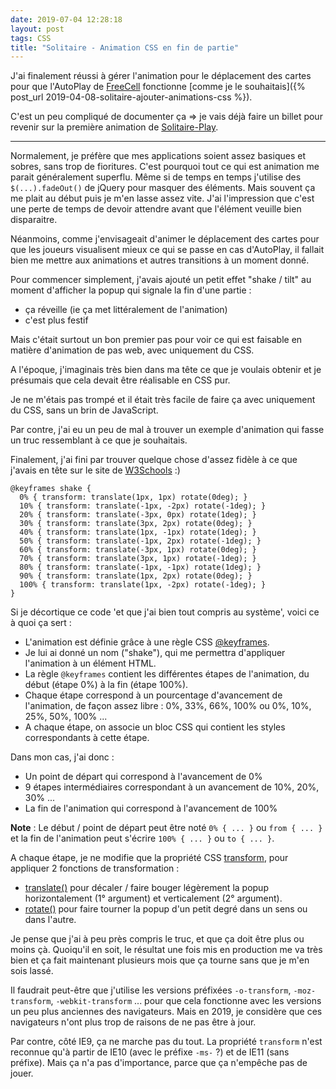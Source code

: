 ```yaml
---
date: 2019-07-04 12:28:18
layout: post
tags: CSS
title: "Solitaire - Animation CSS en fin de partie"
---
```


J'ai finalement réussi à gérer l'animation pour le déplacement des cartes pour
que l'AutoPlay de [FreeCell](https://www.solitaire-play.com/freecell/) fonctionne
[comme je le souhaitais]({% post_url 2019-04-08-solitaire-ajouter-animations-css %}).

C'est un peu compliqué de documenter ça => je vais déjà faire un billet pour
revenir sur la première animation de
[Solitaire-Play](https://www.solitaire-play.com/).

---

Normalement, je préfère que mes applications soient assez basiques et sobres,
sans trop de fioritures. C'est pourquoi tout ce qui est animation me parait
généralement superflu. Même si de temps en temps j'utilise des
`$(...).fadeOut()` de jQuery pour masquer des éléments. Mais souvent ça me
plait au début puis je m'en lasse assez vite. J'ai l'impression que c'est une
perte de temps de devoir attendre avant que l'élément veuille bien disparaitre.

Néanmoins, comme j'envisageait d'animer le déplacement des cartes pour que les
joueurs visualisent mieux ce qui se passe en cas d'AutoPlay, il fallait bien me
mettre aux animations et autres transitions à un moment donné.

Pour commencer simplement, j'avais ajouté un petit effet "shake / tilt" au
moment d'afficher la popup qui signale la fin d'une partie :

* ça réveille (ie ça met littéralement de l'animation)
* c'est plus festif

Mais c'était surtout un bon premier pas pour voir ce qui est faisable en matière
d'animation de pas web, avec uniquement du CSS.

A l'époque, j'imaginais très bien dans ma tête ce que je voulais obtenir et je
présumais que cela devait être réalisable en CSS pur.

Je ne m'étais pas trompé et il était très facile de faire ça avec uniquement du
CSS, sans un brin de JavaScript.

Par contre, j'ai eu un peu de mal à trouver un exemple d'animation qui fasse un
truc ressemblant à ce que je souhaitais.

Finalement, j'ai fini par trouver quelque chose d'assez fidèle à ce que j'avais
en tête sur le site de
[W3Schools](https://www.w3schools.com/howto/howto_css_shake_image.asp) :)

```
@keyframes shake {
  0% { transform: translate(1px, 1px) rotate(0deg); }
  10% { transform: translate(-1px, -2px) rotate(-1deg); }
  20% { transform: translate(-3px, 0px) rotate(1deg); }
  30% { transform: translate(3px, 2px) rotate(0deg); }
  40% { transform: translate(1px, -1px) rotate(1deg); }
  50% { transform: translate(-1px, 2px) rotate(-1deg); }
  60% { transform: translate(-3px, 1px) rotate(0deg); }
  70% { transform: translate(3px, 1px) rotate(-1deg); }
  80% { transform: translate(-1px, -1px) rotate(1deg); }
  90% { transform: translate(1px, 2px) rotate(0deg); }
  100% { transform: translate(1px, -2px) rotate(-1deg); }
}
```

Si je décortique ce code 'et que j'ai bien tout compris au système', voici ce à
quoi ça sert :

* L'animation est définie grâce à une règle CSS
  [@keyframes](https://developer.mozilla.org/fr/docs/Web/CSS/@keyframes).
* Je lui ai donné un nom ("shake"), qui me permettra d'appliquer l'animation à
  un élément HTML.
* La règle `@keyframes` contient les différentes étapes de l'animation, du début
  (étape 0%) à la fin (étape 100%).
* Chaque étape correspond à un pourcentage d'avancement de l'animation, de façon
  assez libre : 0%, 33%, 66%, 100% ou 0%, 10%, 25%, 50%, 100% ...
* A chaque étape, on associe un bloc CSS qui contient les styles correspondants
  à cette étape.

Dans mon cas, j'ai donc :

* Un point de départ qui correspond à l'avancement de 0%
* 9 étapes intermédiaires correspondant à un avancement de 10%, 20%, 30% ...
* La fin de l'animation qui correspond à l'avancement de 100%

**Note** : Le début / point de départ peut être noté `0% { ... }` ou  `from { ... }`
et la fin de l'animation peut s'écrire `100% { ... }` ou `to { ... }`.

A chaque étape, je ne modifie que la propriété CSS
[transform](https://developer.mozilla.org/fr/docs/Web/CSS/transform), pour
appliquer 2 fonctions de transformation :

* [translate()](https://developer.mozilla.org/fr/docs/Web/CSS/transform-function/translate)
  pour décaler / faire bouger légèrement la popup horizontalement (1° argument)
  et verticalement (2° argument).
* [rotate()](https://developer.mozilla.org/fr/docs/Web/CSS/transform-function/rotate)
  pour faire tourner la popup d'un petit degré dans un sens ou dans l'autre.

Je pense que j'ai à peu près compris le truc, et que ça doit être plus ou moins
çà. Quoiqu'il en soit, le résultat une fois mis en production me va très bien
et ça fait maintenant plusieurs mois que ça tourne sans que je m'en sois lassé.

Il faudrait peut-être que j'utilise les versions préfixées `-o-transform`,
`-moz-transform`, `-webkit-transform` ... pour que cela fonctionne avec les
versions un peu plus anciennes des navigateurs. Mais en 2019, je considère que
ces navigateurs n'ont plus trop de raisons de ne pas être à jour.

Par contre, côté IE9, ça ne marche pas du tout. La propriété `transform` n'est
reconnue qu'à partir de IE10 (avec le préfixe `-ms-` ?) et de IE11 (sans
préfixe). Mais ça n'a pas d'importance, parce que ça n'empêche pas de jouer.
